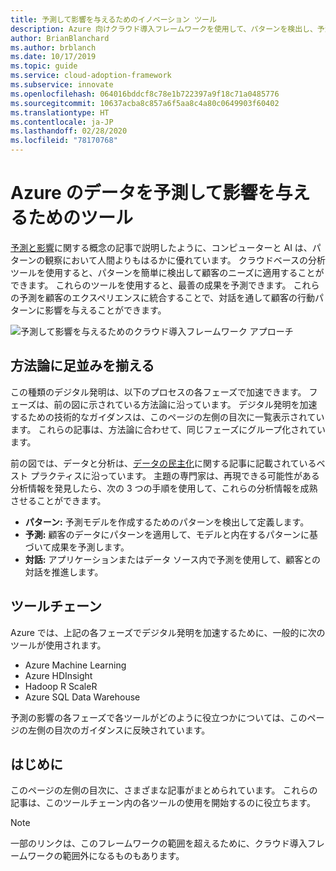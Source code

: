 ```yaml
---
title: 予測して影響を与えるためのイノベーション ツール
description: Azure 向けクラウド導入フレームワークを使用して、パターンを検出し、予測を統合し、顧客の行動に影響を与えるのに役立つ分析ツールを見つけます。
author: BrianBlanchard
ms.author: brblanch
ms.date: 10/17/2019
ms.topic: guide
ms.service: cloud-adoption-framework
ms.subservice: innovate
ms.openlocfilehash: 064016bddcf8c78e1b722397a9f18c71a0485776
ms.sourcegitcommit: 10637acba8c857a6f5aa8c4a80c0649903f60402
ms.translationtype: HT
ms.contentlocale: ja-JP
ms.lasthandoff: 02/28/2020
ms.locfileid: "78170768"
---
```

# <a name="tools-to-predict-and-influence-data-in-azure"></a>Azure のデータを予測して影響を与えるためのツール

[予測と影響](../considerations/predict.md)に関する概念の記事で説明したように、コンピューターと AI は、パターンの観察において人間よりもはるかに優れています。 クラウドベースの分析ツールを使用すると、パターンを簡単に検出して顧客のニーズに適用することができます。 これらのツールを使用すると、最善の成果を予測できます。 これらの予測を顧客のエクスペリエンスに統合することで、対話を通して顧客の行動パターンに影響を与えることができます。

![予測して影響を与えるためのクラウド導入フレームワーク アプローチ](../../_images/innovate/predict-and-influence.png)

## <a name="alignment-to-the-methodology"></a>方法論に足並みを揃える

この種類のデジタル発明は、以下のプロセスの各フェーズで加速できます。 フェーズは、前の図に示されている方法論に沿っています。 デジタル発明を加速するための技術的なガイダンスは、このページの左側の目次に一覧表示されています。 これらの記事は、方法論に合わせて、同じフェーズにグループ化されています。

前の図では、データと分析は、[データの民主化](./data.md)に関する記事に記載されているベスト プラクティスに沿っています。 主題の専門家は、再現できる可能性がある分析情報を発見したら、次の 3 つの手順を使用して、これらの分析情報を成熟させることができます。

- **パターン:** 予測モデルを作成するためのパターンを検出して定義します。
- **予測:** 顧客のデータにパターンを適用して、モデルと内在するパターンに基づいて成果を予測します。
- **対話:** アプリケーションまたはデータ ソース内で予測を使用して、顧客との対話を推進します。

## <a name="toolchain"></a>ツールチェーン

Azure では、上記の各フェーズでデジタル発明を加速するために、一般的に次のツールが使用されます。

- Azure Machine Learning
- Azure HDInsight
- Hadoop R ScaleR
- Azure SQL Data Warehouse

予測の影響の各フェーズで各ツールがどのように役立つかについては、このページの左側の目次のガイダンスに反映されています。

## <a name="get-started"></a>はじめに

このページの左側の目次に、さまざまな記事がまとめられています。 これらの記事は、このツールチェーン内の各ツールの使用を開始するのに役立ちます。

> [!NOTE]
> 一部のリンクは、このフレームワークの範囲を超えるために、クラウド導入フレームワークの範囲外になるものもあります。
